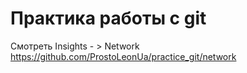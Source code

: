 # Практика работы с git
Смотреть Insights - > Network https://github.com/ProstoLeonUa/practice_git/network
